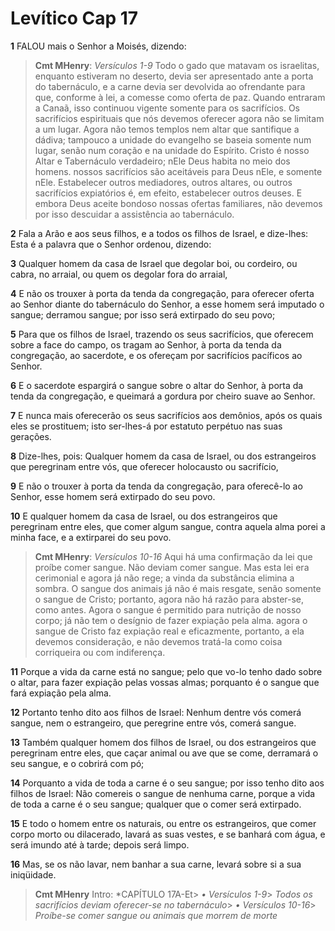 # Levítico Cap 17

**1** 	FALOU mais o Senhor a Moisés, dizendo:

> **Cmt MHenry**: *Versículos 1-9* Todo o gado que matavam os israelitas, enquanto estiveram no deserto, devia ser apresentado ante a porta do tabernáculo, e a carne devia ser devolvida ao ofrendante para que, conforme à lei, a comesse como oferta de paz. Quando entraram a Canaã, isso continuou vigente somente para os sacrifícios. Os sacrifícios espirituais que nós devemos oferecer agora não se limitam a um lugar. Agora não temos templos nem altar que santifique a dádiva; tampouco a unidade do evangelho se baseia somente num lugar, senão num coração e na unidade do Espírito. Cristo é nosso Altar e Tabernáculo verdadeiro; nEle Deus habita no meio dos homens. nossos sacrifícios são aceitáveis para Deus nEle, e somente nEle. Estabelecer outros mediadores, outros altares, ou outros sacrifícios expiatórios é, em efeito, estabelecer outros deuses. E embora Deus aceite bondoso nossas ofertas familiares, não devemos por isso descuidar a assistência ao tabernáculo.

**2** 	Fala a Arão e aos seus filhos, e a todos os filhos de Israel, e dize-lhes: Esta é a palavra que o Senhor ordenou, dizendo:

**3** 	Qualquer homem da casa de Israel que degolar boi, ou cordeiro, ou cabra, no arraial, ou quem os degolar fora do arraial,

**4** 	E não os trouxer à porta da tenda da congregação, para oferecer oferta ao Senhor diante do tabernáculo do Senhor, a esse homem será imputado o sangue; derramou sangue; por isso será extirpado do seu povo;

**5** 	Para que os filhos de Israel, trazendo os seus sacrifícios, que oferecem sobre a face do campo, os tragam ao Senhor, à porta da tenda da congregação, ao sacerdote, e os ofereçam por sacrifícios pacíficos ao Senhor.

**6** 	E o sacerdote espargirá o sangue sobre o altar do Senhor, à porta da tenda da congregação, e queimará a gordura por cheiro suave ao Senhor.

**7** 	E nunca mais oferecerão os seus sacrifícios aos demônios, após os quais eles se prostituem; isto ser-lhes-á por estatuto perpétuo nas suas gerações.

**8** 	Dize-lhes, pois: Qualquer homem da casa de Israel, ou dos estrangeiros que peregrinam entre vós, que oferecer holocausto ou sacrifício,

**9** 	E não o trouxer à porta da tenda da congregação, para oferecê-lo ao Senhor, esse homem será extirpado do seu povo.

**10** 	E qualquer homem da casa de Israel, ou dos estrangeiros que peregrinam entre eles, que comer algum sangue, contra aquela alma porei a minha face, e a extirparei do seu povo.

> **Cmt MHenry**: *Versículos 10-16* Aqui há uma confirmação da lei que proíbe comer sangue. Não deviam comer sangue. Mas esta lei era cerimonial e agora já não rege; a vinda da substância elimina a sombra. O sangue dos animais já não é mais resgate, senão somente o sangue de Cristo; portanto, agora não há razão para abster-se, como antes. Agora o sangue é permitido para nutrição de nosso corpo; já não tem o desígnio de fazer expiação pela alma. agora o sangue de Cristo faz expiação real e eficazmente, portanto, a ela devemos consideração, e não devemos tratá-la como coisa corriqueira ou com indiferença.

**11** 	Porque a vida da carne está no sangue; pelo que vo-lo tenho dado sobre o altar, para fazer expiação pelas vossas almas; porquanto é o sangue que fará expiação pela alma.

**12** 	Portanto tenho dito aos filhos de Israel: Nenhum dentre vós comerá sangue, nem o estrangeiro, que peregrine entre vós, comerá sangue.

**13** 	Também qualquer homem dos filhos de Israel, ou dos estrangeiros que peregrinam entre eles, que caçar animal ou ave que se come, derramará o seu sangue, e o cobrirá com pó;

**14** 	Porquanto a vida de toda a carne é o seu sangue; por isso tenho dito aos filhos de Israel: Não comereis o sangue de nenhuma carne, porque a vida de toda a carne é o seu sangue; qualquer que o comer será extirpado.

**15** 	E todo o homem entre os naturais, ou entre os estrangeiros, que comer corpo morto ou dilacerado, lavará as suas vestes, e se banhará com água, e será imundo até à tarde; depois será limpo.

**16** 	Mas, se os não lavar, nem banhar a sua carne, levará sobre si a sua iniqüidade.


> **Cmt MHenry** Intro: *CAPÍTULO 17A-Et> *• Versículos 1-9*> *Todos os sacrifícios deviam oferecer-se no tabernáculo*> *• Versículos 10-16*> *Proíbe-se comer sangue ou animais que morrem de morte*